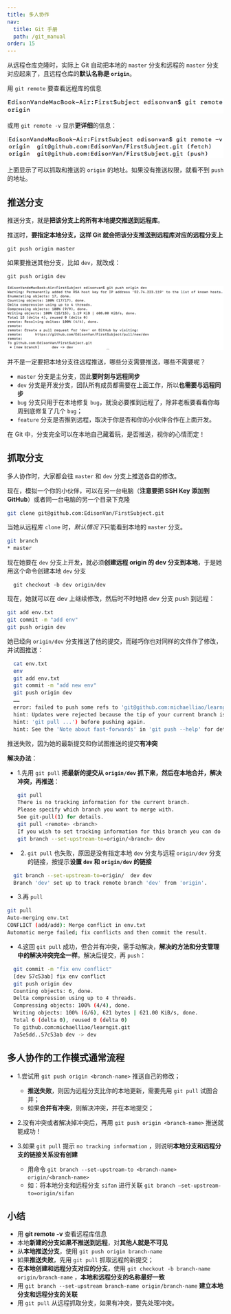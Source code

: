 ```yaml
---
title: 多人协作
nav:
  title: Git 手册
  path: /git_manual
order: 15
---
```


从远程仓库克隆时，实际上 Git 自动把本地的 `master` 分支和远程的 `master` 分支对应起来了，且远程仓库的**默认名称是 `origin`**。

用 `git remote` 要查看远程库的信息

![14-1](../../assets/14-1.png)

或用 `git remote -v` 显示**更详细**的信息：

![14-2](../../assets/14-2.png)

上面显示了可以抓取和推送的 `origin` 的地址。如果没有推送权限，就看不到 `push` 的地址。

## 推送分支

推送分支，就是**把该分支上的所有本地提交推送到远程库**。

推送时，**要指定本地分支，这样 Git 就会把该分支推送到远程库对应的远程分支上**

```
git push origin master
```

如果要推送其他分支，比如 `dev`，就改成：

```
git push origin dev
```

![14-3](../../assets/14-3.png)

并不是一定要把本地分支往远程推送，哪些分支需要推送，哪些不需要呢？

- `master` 分支是主分支，因此**要时刻与远程同步**
- `dev` 分支是开发分支，团队所有成员都需要在上面工作，所以**也需要与远程同步**
- `bug` 分支只用于在本地修复 `bug`，就没必要推到远程了，除非老板要看看你每周到底修复了几个 `bug`；
- `feature` 分支是否推到远程，取决于你是否和你的小伙伴合作在上面开发。

在 Git 中，分支完全可以在本地自己藏着玩，是否推送，视你的心情而定！

## 抓取分支

多人协作时，大家都会往 `master` 和 `dev` 分支上推送各自的修改。

现在，模拟一个你的小伙伴，可以在另一台电脑（**注意要把 SSH Key 添加到 GitHub**）或者同一台电脑的另一个目录下克隆

```bash
git clone git@github.com:EdisonVan/FirstSubject.git
```

当她从远程库 `clone` 时，*默认情况下*只能看到本地的 `master` 分支。

```bash
git branch
* master
```

现在她要在 `dev` 分支上开发，就必须**创建远程 origin 的 dev 分支到本地**，于是她用这个命令创建本地 `dev` 分支

```
  git checkout -b dev origin/dev
```

现在，她就可以在 dev 上继续修改，然后时不时地把 dev 分支 push 到远程：

```bash
git add env.txt
git commit -m "add env"
git push origin dev
```

她已经向 `origin/dev` 分支推送了他的提交，而碰巧你也对同样的文件作了修改，并试图推送：

```bash
  cat env.txt
  env
  git add env.txt
  git commit -m "add new env"
  git push origin dev
  ……
  error: failed to push some refs to 'git@github.com:michaelliao/learngit.git'
  hint: Updates were rejected because the tip of your current branch is behind
  hint: 'git pull ...') before pushing again.
  hint: See the 'Note about fast-forwards' in 'git push --help' for details.
```

推送失败，因为她的最新提交和你试图推送的提交**有冲突**

**解决办法**：

- 1.先用 `git pull` **把最新的提交从 `origin/dev` 抓下来，然后在本地合并，解决冲突，再推送**：
  ```bash
  git pull
  There is no tracking information for the current branch.
  Please specify which branch you want to merge with.
  See git-pull(1) for details.
  git pull <remote> <branch>
  If you wish to set tracking information for this branch you can do so with:
  git branch --set-upstream-to=origin/<branch> dev
  ```
- 2. `git pull` 也失败，原因是没有指定本地 `dev` 分支与远程 `origin/dev` 分支的链接，按提示**设置 `dev` 和 `origin/dev` 的链接**

```bash
  git branch --set-upstream-to=origin/  dev dev
  Branch 'dev' set up to track remote branch 'dev' from 'origin'.
```

- 3.再 `pull`

```bash
git pull
Auto-merging env.txt
CONFLICT (add/add): Merge conflict in env.txt
Automatic merge failed; fix conflicts and then commit the result.
```

- 4.这回 `git pull` 成功，但合并有冲突，需手动解决，**解决的方法和分支管理中的解决冲突完全一样**。解决后提交，再 `push`：

```bash
  git commit -m "fix env conflict"
  [dev 57c53ab] fix env conflict
  git push origin dev
  Counting objects: 6, done.
  Delta compression using up to 4 threads.
  Compressing objects: 100% (4/4), done.
  Writing objects: 100% (6/6), 621 bytes | 621.00 KiB/s, done.
  Total 6 (delta 0), reused 0 (delta 0)
  To github.com:michaelliao/learngit.git
  7a5e5dd..57c53ab dev -> dev
```

## 多人协作的工作模式通常流程

- 1.尝试用 `git push origin <branch-name>` 推送自己的修改；

  - **推送失败**，则因为远程分支比你的本地更新，需要先用 `git pull` 试图合并；
  - 如果**合并有冲突**，则解决冲突，并在本地提交；

- 2.没有冲突或者解决掉冲突后，再用 `git push origin <branch-name>` 推送就能成功！

- 3.如果 `git pull` 提示 `no tracking information` ，则说明**本地分支和远程分支的链接关系没有创建**
  - 用命令 `git branch --set-upstream-to <branch-name> origin/<branch-name>`
  - 如：将本地分支和远程分支 `sifan` 进行关联 `git branch –set-upstream-to=origin/sifan`

## 小结

- 用 **git remote -v** 查看远程库信息
- 本地**新建的分支如果不推送到远程**，对**其他人就是不可见**
- 从**本地推送分支**，使用 `git push origin branch-name`
- 如果**推送失败**，先用 `git pull` 抓取远程的新提交；
- **在本地创建和远程分支对应的分支**，使用 `git checkout -b branch-name origin/branch-name` ，**本地和远程分支的名称最好一致**
- 用 `git branch --set-upstream branch-name origin/branch-name` **建立本地分支和远程分支的关联**
- 用 `git pull` 从远程抓取分支，如果有冲突，要先处理冲突。
